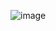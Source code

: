 ![image](https://user-images.githubusercontent.com/31600601/50578847-722d4580-0dfc-11e9-8bec-f2ba5d7c0989.png)
